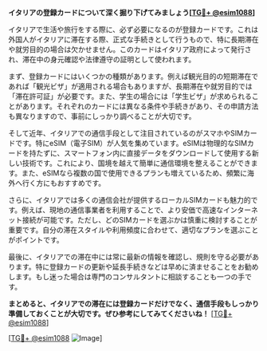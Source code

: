 **イタリアの登録カードについて深く掘り下げてみましょう[[TG💪+ @esim1088](https://t.me/s/esim1088)]**

イタリアで生活や旅行をする際に、必ず必要になるのが登録カードです。これは外国人がイタリアに滞在する際、正式な手続きとして行うもので、特に長期滞在や就労目的の場合は欠かせません。このカードはイタリア政府によって発行され、滞在中の身元確認や法律遵守の証明として使われます。

まず、登録カードにはいくつかの種類があります。例えば観光目的の短期滞在であれば「観光ビザ」が適用される場合もありますが、長期滞在や就労目的では「滞在許可証」が必要です。また、学生の場合には「学生ビザ」が求められることがあります。それぞれのカードには異なる条件や手続きがあり、その申請方法も異なりますので、事前にしっかり調べることが大切です。

そして近年、イタリアでの通信手段として注目されているのがスマホやSIMカードです。特にeSIM（電子SIM）が人気を集めています。eSIMは物理的なSIMカードを持たずに、スマートフォン内に直接データをダウンロードして使用する新しい技術です。これにより、国境を越えて簡単に通信環境を整えることができます。また、eSIMなら複数の国で使用できるプランも増えているため、頻繁に海外へ行く方にもおすすめです。

さらに、イタリアでは多くの通信会社が提供するローカルSIMカードも魅力的です。例えば、現地の通信事業者を利用することで、より安価で高速なインターネット接続が可能です。ただし、どのSIMカードを選ぶかは慎重に検討することが重要です。自分の滞在スタイルや利用頻度に合わせて、適切なプランを選ぶことがポイントです。

最後に、イタリアでの滞在中には常に最新の情報を確認し、規則を守る必要があります。特に登録カードの更新や延長手続きなどは早めに済ませることをお勧めします。もし迷った場合は専門のコンサルタントに相談することも一つの手です。

**まとめると、イタリアでの滞在には登録カードだけでなく、通信手段もしっかり準備しておくことが大切です。ぜひ参考にしてみてくださいね！** [[TG💪+ @esim1088](https://t.me/s/esim1088)]

[[TG💪+ @esim1088](https://t.me/s/esim1088) ![Image](https://i.postimg.cc/Y0z9fWf4/image.png)]